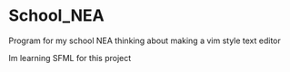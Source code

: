 # School_NEA
Program for my school NEA thinking about making a vim style text editor

Im learning SFML for this project
